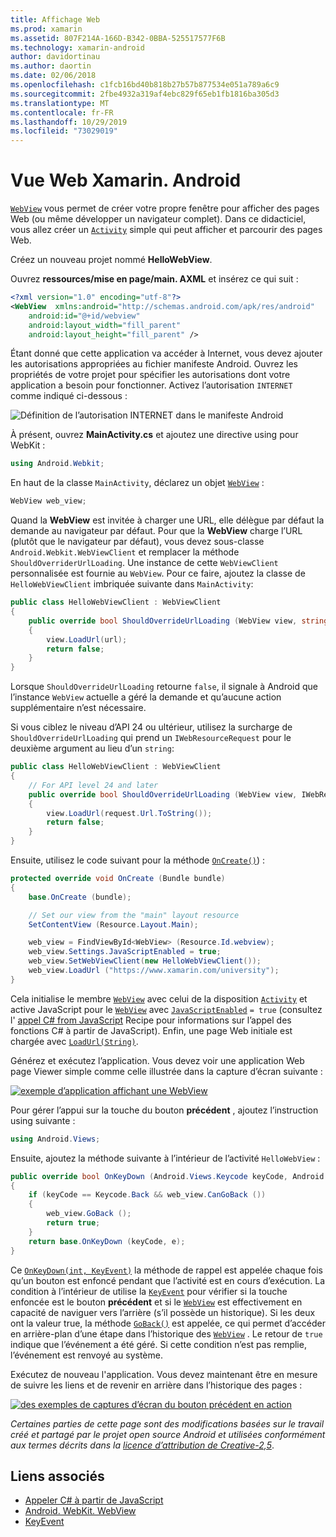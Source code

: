 ```yaml
---
title: Affichage Web
ms.prod: xamarin
ms.assetid: 807F214A-166D-B342-0BBA-525517577F6B
ms.technology: xamarin-android
author: davidortinau
ms.author: daortin
ms.date: 02/06/2018
ms.openlocfilehash: c1fcb16bd40b818b27b57b877534e051a789a6c9
ms.sourcegitcommit: 2fbe4932a319af4ebc829f65eb1fb1816ba305d3
ms.translationtype: MT
ms.contentlocale: fr-FR
ms.lasthandoff: 10/29/2019
ms.locfileid: "73029019"
---
```

# <a name="xamarinandroid-web-view"></a>Vue Web Xamarin. Android

[`WebView`](xref:Android.Webkit.WebView) vous permet de créer votre propre fenêtre pour afficher des pages Web (ou même développer un navigateur complet). Dans ce didacticiel, vous allez créer un [`Activity`](xref:Android.App.Activity) simple
qui peut afficher et parcourir des pages Web.

Créez un nouveau projet nommé **HelloWebView**.

Ouvrez **ressources/mise en page/main. AXML** et insérez ce qui suit :

```xml
<?xml version="1.0" encoding="utf-8"?>
<WebView  xmlns:android="http://schemas.android.com/apk/res/android"
    android:id="@+id/webview"
    android:layout_width="fill_parent"
    android:layout_height="fill_parent" />
```

Étant donné que cette application va accéder à Internet, vous devez ajouter les autorisations appropriées au fichier manifeste Android. Ouvrez les propriétés de votre projet pour spécifier les autorisations dont votre application a besoin pour fonctionner. Activez l’autorisation `INTERNET` comme indiqué ci-dessous :

![Définition de l’autorisation INTERNET dans le manifeste Android](web-view-images/01-set-internet-permissions.png)

À présent, ouvrez **MainActivity.cs** et ajoutez une directive using pour WebKit :

```csharp
using Android.Webkit;
```

En haut de la classe `MainActivity`, déclarez un objet [`WebView`](xref:Android.Webkit.WebView) :

```csharp
WebView web_view;
```

Quand la **WebView** est invitée à charger une URL, elle délègue par défaut la demande au navigateur par défaut. Pour que la **WebView** charge l’URL (plutôt que le navigateur par défaut), vous devez sous-classe `Android.Webkit.WebViewClient` et remplacer la méthode `ShouldOverriderUrlLoading`. Une instance de cette `WebViewClient` personnalisée est fournie au `WebView`. Pour ce faire, ajoutez la classe de `HelloWebViewClient` imbriquée suivante dans `MainActivity`:

```csharp
public class HelloWebViewClient : WebViewClient
{
    public override bool ShouldOverrideUrlLoading (WebView view, string url)
    {
        view.LoadUrl(url);
        return false;
    }
}
```

Lorsque `ShouldOverrideUrlLoading` retourne `false`, il signale à Android que l’instance `WebView` actuelle a géré la demande et qu’aucune action supplémentaire n’est nécessaire. 

Si vous ciblez le niveau d’API 24 ou ultérieur, utilisez la surcharge de `ShouldOverrideUrlLoading` qui prend un `IWebResourceRequest` pour le deuxième argument au lieu d’un `string`:

```csharp
public class HelloWebViewClient : WebViewClient
{
    // For API level 24 and later
    public override bool ShouldOverrideUrlLoading (WebView view, IWebResourceRequest request)
    {
        view.LoadUrl(request.Url.ToString());
        return false;
    }
}
```

Ensuite, utilisez le code suivant pour la méthode [`OnCreate()`](xref:Android.App.Activity.OnCreate*)) :

```csharp
protected override void OnCreate (Bundle bundle)
{
    base.OnCreate (bundle);

    // Set our view from the "main" layout resource
    SetContentView (Resource.Layout.Main);

    web_view = FindViewById<WebView> (Resource.Id.webview);
    web_view.Settings.JavaScriptEnabled = true;
    web_view.SetWebViewClient(new HelloWebViewClient());
    web_view.LoadUrl ("https://www.xamarin.com/university");
}
```

Cela initialise le membre [`WebView`](xref:Android.Webkit.WebView) avec celui de la disposition [`Activity`](xref:Android.App.Activity) et active JavaScript pour le [`WebView`](xref:Android.Webkit.WebView) avec [`JavaScriptEnabled`](xref:Android.Webkit.WebSettings.JavaScriptEnabled)
`= true` (consultez l' [appel C\# from JavaScript](https://github.com/xamarin/recipes/tree/master/Recipes/android/controls/webview/call_csharp_from_javascript) Recipe pour informations sur l’appel des fonctions C\# à partir de JavaScript). Enfin, une page Web initiale est chargée avec [`LoadUrl(String)`](xref:Android.Webkit.WebView).

Générez et exécutez l’application. Vous devez voir une application Web page Viewer simple comme celle illustrée dans la capture d’écran suivante :

[![exemple d’application affichant une WebView](web-view-images/02-simple-webview-app-sml.png)](web-view-images/02-simple-webview-app.png#lightbox)

Pour gérer l’appui sur la touche du bouton **précédent** , ajoutez l’instruction using suivante :

```csharp
using Android.Views;
```

Ensuite, ajoutez la méthode suivante à l’intérieur de l’activité `HelloWebView` :

```csharp
public override bool OnKeyDown (Android.Views.Keycode keyCode, Android.Views.KeyEvent e)
{
    if (keyCode == Keycode.Back && web_view.CanGoBack ())
    {
        web_view.GoBack ();
        return true;
    }
    return base.OnKeyDown (keyCode, e);
}
```

Ce [`OnKeyDown(int, KeyEvent)`](xref:Android.App.Activity.OnKeyDown*)
la méthode de rappel est appelée chaque fois qu’un bouton est enfoncé pendant que l’activité est en cours d’exécution. La condition à l’intérieur de utilise la [`KeyEvent`](xref:Android.Views.KeyEvent) pour vérifier si la touche enfoncée est le bouton **précédent** et si le [`WebView`](xref:Android.Webkit.WebView) est effectivement en capacité de naviguer vers l’arrière (s’il possède un historique). Si les deux ont la valeur true, la méthode [`GoBack()`](xref:Android.Webkit.WebView.GoBack) est appelée, ce qui permet d’accéder en arrière-plan d’une étape dans l’historique des [`WebView`](xref:Android.Webkit.WebView) . Le retour de `true` indique que l’événement a été géré. Si cette condition n’est pas remplie, l’événement est renvoyé au système.

Exécutez de nouveau l'application. Vous devez maintenant être en mesure de suivre les liens et de revenir en arrière dans l’historique des pages :

[![des exemples de captures d’écran du bouton précédent en action](web-view-images/03-back-button-sml.png)](web-view-images/03-back-button.png#lightbox)

*Certaines parties de cette page sont des modifications basées sur le travail créé et partagé par le projet open source Android et utilisées conformément aux termes décrits dans la*
[*licence d’attribution de Creative-2,5*](https://creativecommons.org/licenses/by/2.5/).

## <a name="related-links"></a>Liens associés

- [Appeler C# à partir de JavaScript](https://github.com/xamarin/recipes/tree/master/Recipes/android/controls/webview/call_csharp_from_javascript)
- [Android. WebKit. WebView](xref:Android.Webkit.WebView)
- [KeyEvent](xref:Android.Webkit.WebView)
